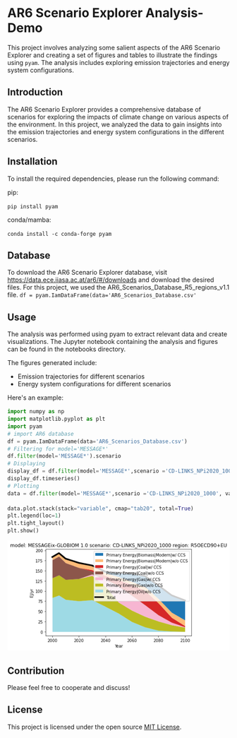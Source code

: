 # AR6 Scenario Explorer Analysis-Demo

This project involves analyzing some salient aspects of the AR6 Scenario Explorer and creating a set of figures and tables to illustrate the findings using `pyam`. The analysis includes exploring emission trajectories and energy system configurations.

## Introduction
The AR6 Scenario Explorer provides a comprehensive database of scenarios for exploring the impacts of climate change on various aspects of the environment. In this project, we analyzed the data to gain insights into the emission trajectories and energy system configurations in the different scenarios.

## Installation

To install the required dependencies, please run the following command:

pip:

```pip install pyam```

conda/mamba:

```conda install -c conda-forge pyam```

## Database
To download the AR6 Scenario Explorer database, visit https://data.ece.iiasa.ac.at/ar6/#/downloads and download the desired files. For this project, we used the AR6_Scenarios_Database_R5_regions_v1.1 file.
`df = pyam.IamDataFrame(data='AR6_Scenarios_Database.csv'`

## Usage
The analysis was performed using pyam to extract relevant data and create visualizations. The Jupyter notebook containing the analysis and figures can be found in the notebooks directory.

The figures generated include:

   - Emission trajectories for different scenarios
   - Energy system configurations for different scenarios
   
   
Here's an example:

```py
import numpy as np
import matplotlib.pyplot as plt
import pyam
# import AR6 database
df = pyam.IamDataFrame(data='AR6_Scenarios_Database.csv')
# Filtering for model='MESSAGE*' 
df.filter(model='MESSAGE*').scenario
# Displaying
display_df = df.filter(model='MESSAGE*',scenario ='CD-LINKS_NPi2020_1000', variable='Primary Energy|*CCS', level='1-', region='R5OECD90+EU')
display_df.timeseries()
# Plotting
data = df.filter(model='MESSAGE*',scenario ='CD-LINKS_NPi2020_1000', variable='Primary Energy|*CCS', level='1-', region='R5OECD90+EU')

data.plot.stack(stack="variable", cmap="tab20", total=True)
plt.legend(loc=1)
plt.tight_layout()
plt.show()
```
![image](demo01.png)
## Contribution
Please feel free to cooperate and discuss!

## License
This project is licensed under the open source [MIT
License](https://github.com/PyPSA/PyPSA/blob/master/LICENSE.txt).
